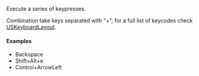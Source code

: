 Execute a series of keypresses.

Combination take keys separated with "+", for a full list of keycodes check [USKeyboardLayout](https://github.com/puppeteer/puppeteer/blob/1d08e274a85812d7b88dd0b72e5e26547430c540/src/common/USKeyboardLayout.ts#L37).

#### Examples

- Backspace  
- Shift+Alt+e  
- Control+ArrowLeft